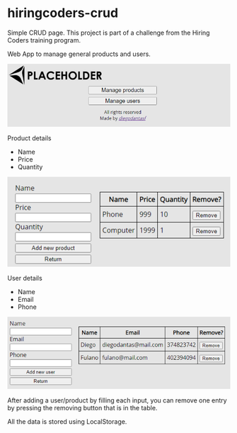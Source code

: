 # hiringcoders-crud
Simple CRUD page. This project is part of a challenge from the Hiring Coders training program.

Web App to manage general products and users.

![Menu](/images/menu.png)

Product details
- Name
- Price
- Quantity

![Products](/images/products.png)

User details
- Name
- Email
- Phone

![Users](/images/users.png)

After adding a user/product by filling each input, you can remove one entry by pressing the removing button that is in the table.

All the data is stored using LocalStorage.
